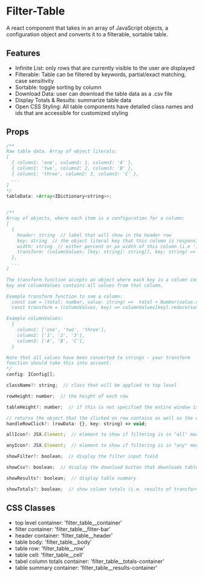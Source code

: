 # Filter-Table

A react component that takes in an array of JavaScript objects, a configuration object and converts it to a filterable, sortable table.


## Features

- Infinite List: only rows that are currently visible to the user are displayed
- Filterable: Table can be filtered by keywords, partial/exact matching, case sensitivity
- Sortable: toggle sorting by column
- Download Data: user can download the table data as a .csv file
- Display Totals & Results: summarize table data
- Open CSS Styling: All table components have detailed class names and ids that are accessible for customized styling

## Props

```JavaScript
/**
Raw table data. Array of object literals:
[
  { column1: 'one', column2: 1, column3: 'A' },
  { column1: 'two', column2: 2, column3: 'B' },
  { column1: 'three', column2: 3, column3: 'C' },
  ...
]
*/
tableData: <Array<IDictionary<string>>;


/**
Array of objects, where each item is a configuration for a column:
[
  {
    header: string  // label that will show in the header row
    key: string  // the object literal key that this column is responsible for
    width: string  // either percent or px width of this column (i.e '15%', '30px')
    transform: (columnValues: [key: string]: string[], key: string) => any
  },
  ...
]

The transform function accepts an object where each key is a column configuration
key and columnValues contains all values from that column.

Example transform function to sum a column:
  const sum = (total: number, value: string) =>  total + Number(value.replace(/,/g, ''));
  const transform = (columnValues, key) => columnValues[key].reduce(sum, 0);

Example columnValues:
  {
    column1: ['one', 'two', 'three'],
    column2: ['1', '2', '3'],
    column3: ['A', 'B', 'C'],
  }

Note that all values have been converted to strings - your transform
function should take this into account.
*/
config: IConfig[];

className?: string;  // class that will be applied to top level

rowHeight: number;  // the height of each row

tableHeight?: number;  // if this is not specified the entire window is used

// returns the object that the clicked on row contains as well as the column key
handleRowClick?: (rowData: {}, key: string) => void;

allIcon?: JSX.Element;  // element to show if filtering is in "all" mode

anyIcon?: JSX.Element;  // element to show if filtering is in "any" mode

showFilter?: boolean;  // display the filter input field

showCsv?: boolean;  // display the download button that downloads table data

showResults?: boolean;  // display table summary

showTotals?: boolean;  // show column totals (i.e. results of transform functions)
```

## CSS Classes

- top level container: 'filter_table__container'
- filter container: 'filter_table__filter-bar'
- header container: 'filter_table__header'
- table body: 'filter_table__body'
- table row: 'filter_table__row'
- table cell: 'filter_table__cell'
- tabel column totals container: 'filter_table__totals-container'
- table summary container: 'filter_table__results-container'
